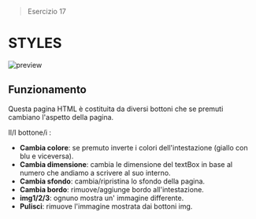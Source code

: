 > Esercizio 17
# STYLES

![preview](https://lh3.googleusercontent.com/dlAvZINui3GbLAP8tj75qLWGobXS-8TJ3_IVLtuEWe4TCHe-YEEpGigXmThU8We8RwF4b8zYOA8 "Styles preview")



## Funzionamento
Questa pagina HTML è costituita da diversi bottoni che se premuti cambiano l'aspetto della pagina.

Il/I  bottone/i :
- **Cambia colore**: se premuto inverte i colori dell'intestazione (giallo con blu e viceversa).
-  **Cambia dimensione**: cambia le dimensione del textBox in base al numero che andiamo a scrivere al suo interno.
- **Cambia sfondo**: cambia/ripristina lo sfondo della pagina.
- **Cambia bordo**: rimuove/aggiunge bordo all'intestazione.
- **img1/2/3**: ognuno mostra un' immagine differente.
- **Pulisci**: rimuove l'immagine mostrata dai bottoni img.
